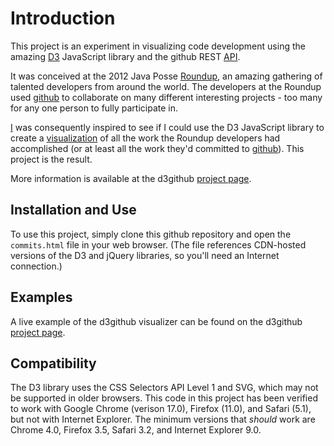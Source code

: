 # Introduction

This project is an experiment in visualizing code development using the amazing [D3][d3home] JavaScript library and the github REST [API][githubapi].

It was conceived at the 2012 Java Posse [Roundup][roundup], an amazing gathering of talented developers from around the world. The developers at the Roundup used [github][github] to collaborate on many different interesting projects - too many for any one person to fully participate in.

[I][githubmtye] was consequently inspired to see if I could use the D3 JavaScript library to create a [visualization][visarticle] of all the work the Roundup developers had accomplished (or at least all the work they'd committed to [github][githubjpr]). This project is the result.

More information is available at the d3github [project page][d3githubpage].

[d3home]: http://d3js.org/ "D3 (Data-Driven Documents) website"
[githubapi]: http://developer.github.com/v3/
[roundup]: http://www.mindviewinc.com/Conferences/JavaPosseRoundup/
[github]: https://github.com/ "Duh!"
[githubmtye]: https://github.com/mtye
[visarticle]: http://en.wikipedia.org/wiki/Information_visualization
[githubjpr]: https://github.com/JavaPosseRoundup "Java Posse Roundup at github"
[d3githubpage]: http://javaposseroundup.github.com/d3github/

## Installation and Use

To use this project, simply clone this github repository and open the ```commits.html``` file in your web browser. (The file references CDN-hosted versions of the D3 and jQuery libraries, so you'll need an Internet connection.)

## Examples

A live example of the d3github visualizer can be found on the d3github [project page][d3githubpage].

## Compatibility

The D3 library uses the CSS Selectors API Level 1 and SVG, which may not be supported in older browsers. This code in this project has been verified to work with Google Chrome (verison 17.0), Firefox (11.0), and Safari (5.1), but not with Internet Explorer. The minimum versions that _should_ work are Chrome 4.0, Firefox 3.5, Safari 3.2, and Internet Explorer 9.0.